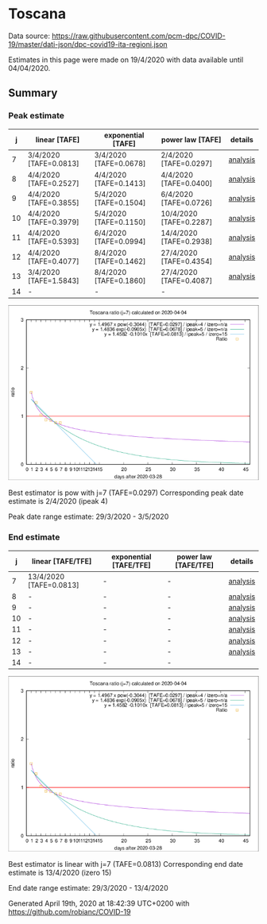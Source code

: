 # Toscana


Data source: https://raw.githubusercontent.com/pcm-dpc/COVID-19/master/dati-json/dpc-covid19-ita-regioni.json

Estimates in this page were made on 19/4/2020 with data available until 04/04/2020.


## Summary 

### Peak estimate 
|j|linear [TAFE]|exponential [TAFE]|power law [TAFE]|details|
|---|----|-----------|---------|-------|
|7|3/4/2020 [TAFE=0.0813]|3/4/2020 [TAFE=0.0678]|2/4/2020 [TAFE=0.0297]|[analysis](COVID-19_toscana_j7_2020-04-04.md)|
|8|4/4/2020 [TAFE=0.2527]|4/4/2020 [TAFE=0.1413]|4/4/2020 [TAFE=0.0400]|[analysis](COVID-19_toscana_j8_2020-04-04.md)|
|9|4/4/2020 [TAFE=0.3855]|5/4/2020 [TAFE=0.1504]|6/4/2020 [TAFE=0.0726]|[analysis](COVID-19_toscana_j9_2020-04-04.md)|
|10|4/4/2020 [TAFE=0.3979]|5/4/2020 [TAFE=0.1150]|10/4/2020 [TAFE=0.2287]|[analysis](COVID-19_toscana_j10_2020-04-04.md)|
|11|4/4/2020 [TAFE=0.5393]|6/4/2020 [TAFE=0.0994]|14/4/2020 [TAFE=0.2938]|[analysis](COVID-19_toscana_j11_2020-04-04.md)|
|12|4/4/2020 [TAFE=0.4077]|8/4/2020 [TAFE=0.1462]|27/4/2020 [TAFE=0.4354]|[analysis](COVID-19_toscana_j12_2020-04-04.md)|
|13|3/4/2020 [TAFE=1.5843]|8/4/2020 [TAFE=0.1860]|27/4/2020 [TAFE=0.4087]|[analysis](COVID-19_toscana_j13_2020-04-04.md)|
|14|-|-|-||

![best peak estimate](COVID-19_toscana_j7_2020-04-04.png)

Best estimator is pow with j=7 (TAFE=0.0297)
Corresponding peak date estimate is 2/4/2020 (ipeak 4)


Peak date range estimate: 29/3/2020 - 3/5/2020

### End estimate 
|j|linear [TAFE/TFE]|exponential [TAFE/TFE]|power law [TAFE/TFE]|details|
|---|----|-----------|---------|-------|
|7|13/4/2020 [TAFE=0.0813]|-|-|[analysis](COVID-19_toscana_j7_2020-04-04.md)|
|8|-|-|-|[analysis](COVID-19_toscana_j8_2020-04-04.md)|
|9|-|-|-|[analysis](COVID-19_toscana_j9_2020-04-04.md)|
|10|-|-|-|[analysis](COVID-19_toscana_j10_2020-04-04.md)|
|11|-|-|-|[analysis](COVID-19_toscana_j11_2020-04-04.md)|
|12|-|-|-|[analysis](COVID-19_toscana_j12_2020-04-04.md)|
|13|-|-|-|[analysis](COVID-19_toscana_j13_2020-04-04.md)|
|14|-|-|-||

![best zero estimate](COVID-19_toscana_j7_2020-04-04.png)

Best estimator is linear with j=7 (TAFE=0.0813)
Corresponding end date estimate is 13/4/2020 (izero 15)


End date range estimate: 29/3/2020 - 13/4/2020

Generated April 19th, 2020 at 18:42:39 UTC+0200 with https://github.com/robianc/COVID-19
